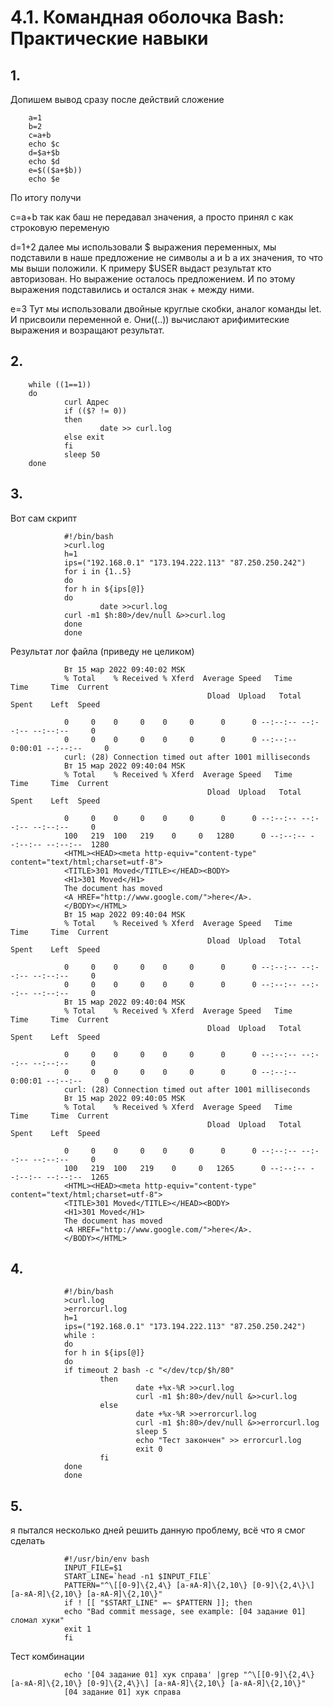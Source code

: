 # 4.1. Командная оболочка Bash: Практические навыки
## 1.
Допишем вывод сразу после действий сложение

        a=1
        b=2
        c=a+b
        echo $c
        d=$a+$b
        echo $d
        e=$(($a+$b))
        echo $e

По итогу получи 

c=a+b так как баш не передавал значения, а просто принял с как строковую переменую

d=1+2 далее мы использовали $ выражения переменных, мы подставили в наше предложение не символы а и b а их значения, то что мы выши положили. К примеру $USER выдаст результат кто авторизован. Но выражение осталось предложением. И по этому выражения подставились и остался знак + между ними. 

e=3 Тут мы использовали двойные круглые скобки, аналог команды let. И присвоили переменной е. Они((..)) вычислают арифимитеские выражения и возращают результат.
## 2.
        while ((1==1))
        do
                curl Адрес
                if (($? != 0))
                then
                        date >> curl.log
                else exit
                fi
                sleep 50
        done
## 3.
Вот сам скрипт

                #!/bin/bash
                >curl.log
                h=1
                ips=("192.168.0.1" "173.194.222.113" "87.250.250.242")
                for i in {1..5}
                do
                for h in ${ips[@]}
                do
                        date >>curl.log
                curl -m1 $h:80>/dev/null &>>curl.log
                done
                done
Результат лог файла (приведу не целиком)

                Вт 15 мар 2022 09:40:02 MSK
                % Total    % Received % Xferd  Average Speed   Time    Time     Time  Current
                                                Dload  Upload   Total   Spent    Left  Speed

                0     0    0     0    0     0      0      0 --:--:-- --:--:-- --:--:--     0
                0     0    0     0    0     0      0      0 --:--:--  0:00:01 --:--:--     0
                curl: (28) Connection timed out after 1001 milliseconds
                Вт 15 мар 2022 09:40:04 MSK
                % Total    % Received % Xferd  Average Speed   Time    Time     Time  Current
                                                Dload  Upload   Total   Spent    Left  Speed

                0     0    0     0    0     0      0      0 --:--:-- --:--:-- --:--:--     0
                100   219  100   219    0     0   1280      0 --:--:-- --:--:-- --:--:--  1280
                <HTML><HEAD><meta http-equiv="content-type" content="text/html;charset=utf-8">
                <TITLE>301 Moved</TITLE></HEAD><BODY>
                <H1>301 Moved</H1>
                The document has moved
                <A HREF="http://www.google.com/">here</A>.
                </BODY></HTML>
                Вт 15 мар 2022 09:40:04 MSK
                % Total    % Received % Xferd  Average Speed   Time    Time     Time  Current
                                                Dload  Upload   Total   Spent    Left  Speed

                0     0    0     0    0     0      0      0 --:--:-- --:--:-- --:--:--     0
                0     0    0     0    0     0      0      0 --:--:-- --:--:-- --:--:--     0
                Вт 15 мар 2022 09:40:04 MSK
                % Total    % Received % Xferd  Average Speed   Time    Time     Time  Current
                                                Dload  Upload   Total   Spent    Left  Speed

                0     0    0     0    0     0      0      0 --:--:-- --:--:-- --:--:--     0
                0     0    0     0    0     0      0      0 --:--:--  0:00:01 --:--:--     0
                curl: (28) Connection timed out after 1001 milliseconds
                Вт 15 мар 2022 09:40:05 MSK
                % Total    % Received % Xferd  Average Speed   Time    Time     Time  Current
                                                Dload  Upload   Total   Spent    Left  Speed

                0     0    0     0    0     0      0      0 --:--:-- --:--:-- --:--:--     0
                100   219  100   219    0     0   1265      0 --:--:-- --:--:-- --:--:--  1265
                <HTML><HEAD><meta http-equiv="content-type" content="text/html;charset=utf-8">
                <TITLE>301 Moved</TITLE></HEAD><BODY>
                <H1>301 Moved</H1>
                The document has moved
                <A HREF="http://www.google.com/">here</A>.
                </BODY></HTML>
## 4.
                #!/bin/bash
                >curl.log
                >errorcurl.log
                h=1
                ips=("192.168.0.1" "173.194.222.113" "87.250.250.242")
                while :
                do
                for h in ${ips[@]}
                do
                if timeout 2 bash -c "</dev/tcp/$h/80"
                        then
                                date +%x-%R >>curl.log
                                curl -m1 $h:80>/dev/null &>>curl.log
                        else
                                date +%x-%R >>errorcurl.log
                                curl -m1 $h:80>/dev/null &>>errorcurl.log
                                sleep 5
                                echo "Тест закончен" >> errorcurl.log
                                exit 0
                        fi
                done
                done
## 5. 
я пытался несколько дней решить данную проблему, всё что я смог сделать

                #!/usr/bin/env bash
                INPUT_FILE=$1
                START_LINE=`head -n1 $INPUT_FILE`
                PATTERN="^\[[0-9]\{2,4\} [а-яА-Я]\{2,10\} [0-9]\{2,4\}\] [а-яА-Я]\{2,10\} [а-яА-Я]\{2,10\}"
                if ! [[ "$START_LINE" =~ $PATTERN ]]; then
                echo "Bad commit message, see example: [04 задание 01] сломал хуки"
                exit 1
                fi
Тест комбинации

                echo '[04 задание 01] хук справа' |grep "^\[[0-9]\{2,4\} [а-яА-Я]\{2,10\} [0-9]\{2,4\}\] [а-яА-Я]\{2,10\} [а-яА-Я]\{2,10\}"
                [04 задание 01] хук справа

